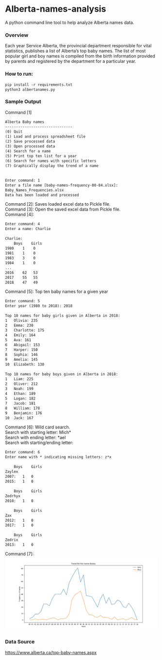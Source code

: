 # Alberta-names-analysis
A python command line tool to help analyze Alberta names data.

### Overview
Each year Service Alberta, the provincial department responsible for vital statistics, publishes a list of Alberta’s top baby names. The list of most popular girl and boy names is compiled from the birth information provided by parents and registered  by the department for a particular year.

### How to run:
    
    pip install -r requirements.txt
    python3 albertanames.py
    
   
   
### Sample Output
Command [1]
```
Alberta Baby names
-------------------------------
(0) Quit
(1) Load and process spreadsheet file
(2) Save processed data
(3) Open processed data
(4) Search for a name
(5) Print top ten list for a year
(6) Search for names with specific letters
(7) Graphically display the trend of a name


Enter command: 1
Enter a file name [baby-names-frequency-80-84.xlsx]: Baby_Names_Frequencies.xlsx
Data has been loaded and processed
```
Command [2]: Saves loaded excel data to Pickle file.\
Command [3]: Open the saved excel data from Pickle file.\
Command [4]:
```
Enter command: 4
Enter a name: Charlie

Charlie:
	Boys	Girls
1980 	1	 0
1981 	1	 0
1983 	3	 0
1984 	1	 0
...
2016 	62	 53
2017 	55	 55
2018 	47	 49
```
Command [5]: Top ten baby names for a given year
```
Enter command: 5
Enter year (1980 to 2018): 2018

Top 10 names for baby girls given in Alberta in 2018:
1	Olivia: 235	
2	Emma: 230	
3	Charlotte: 175	
4	Emily: 164	
5	Ava: 161	
6	Abigail: 153	
7	Harper: 150	
8	Sophia: 146	
9	Amelia: 145	
10	Elizabeth: 130	

Top 10 names for baby boys given in Alberta in 2018:
1	Liam: 225	
2	Oliver: 212	
3	Noah: 199	
4	Ethan: 189	
5	Logan: 182	
7	Jacob: 181	
8	William: 178	
9	Benjamin: 176	
10	Jack: 167	
```
Command [6]: Wild card search.\
Search with starting letter: Mich*\
Search with ending letter: *ael\
Search with starting/ending letter: 
```
Enter command: 6
Enter name with * indicating missing letters: z*x

	Boys	Girls
Zaylex
2007:	1	0
2015:	1	0

	Boys	Girls
Zedrhyx
2010:	1	0

	Boys	Girls
Zax
2012:	1	0
2017:	1	0

	Boys	Girls
Zedrix
2013:	1	0
```

Command [7]: 
![](output.png)



### Data Source
https://www.alberta.ca/top-baby-names.aspx

